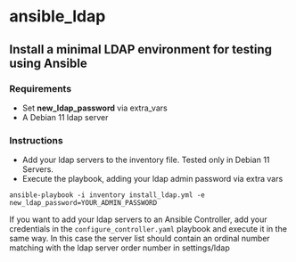 # ansible_ldap
## Install a minimal LDAP environment for testing using Ansible
### Requirements
- Set **new_ldap_password** via extra_vars
- A Debian 11 ldap server
### Instructions
- Add your ldap servers to the inventory file. Tested only in Debian 11 Servers.
- Execute the playbook, adding your ldap admin password via extra vars
~~~
ansible-playbook -i inventory install_ldap.yml -e new_ldap_password=YOUR_ADMIN_PASSWORD
~~~

If you want to add your ldap servers to an Ansible Controller, add your credentials in the `configure_controller.yaml` playbook and execute it in the same way.
In this case the server list should contain an ordinal number matching with the ldap server order number in settings/ldap
 
